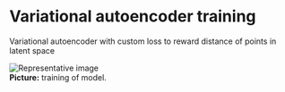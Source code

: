 # Variational autoencoder training

Variational autoencoder with custom loss to reward distance of points in latent space


![Representative image](https://github.com/senttula/keras_vae/blob/master/VAE_train_gif.gif)<br>
**Picture:** training of model.

